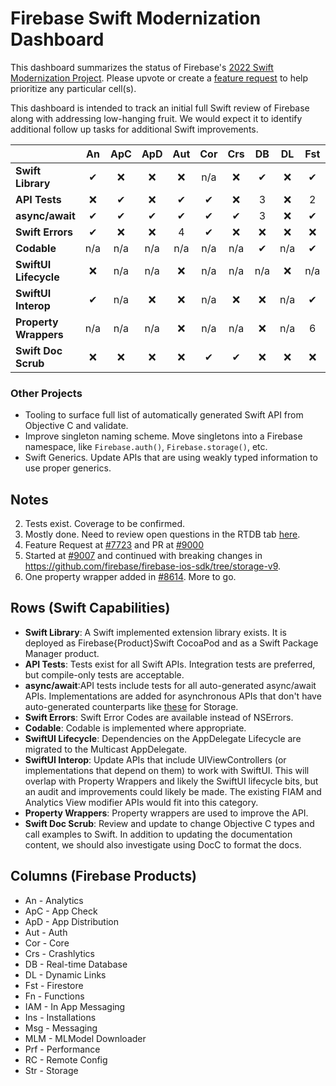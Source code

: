 # Firebase Swift Modernization Dashboard

This dashboard summarizes the status of Firebase's [2022 Swift Modernization Project](ROADMAP.md).
Please upvote or create a [feature request](https://github.com/firebase/firebase-ios-sdk/issues)
to help prioritize any particular cell(s).

This dashboard is intended to track an initial full Swift review of Firebase along with addressing low-hanging fruit. We would expect it to identify additional follow up
tasks for additional Swift improvements.

|                       | An    | ApC   | ApD   | Aut   | Cor   | Crs   | DB    | DL    | Fst   | Fn    | IAM   | Ins   | Msg   | MLM   | Prf   | RC    | Str   |
|   :---                | :---: | :---: | :---: | :---: | :---: | :---: | :---: | :---: | :---: | :---: | :---: | :---: | :---: | :---: | :---: | :---: | :---: |
| **Swift Library**     |   ✔   | ❌    |❌     | ❌   | n/a   | ❌    |  ✔    | ❌    |  ✔    | ✔     |  ✔    | ❌   | ❌    | ✔     | ❌    |  ✔    | ✔     |
| **API Tests**         |  ❌   |  ✔    |❌     | ✔     | ✔    | ❌    | 3     | ❌    | 2     |  ✔    | 2     | ✔     | ✔     | 2     | ❌    |  ✔    | ✔     |
| **async/await**       |  ✔    |  ✔    | ✔     | ✔     |  ✔    | ✔     | 3     | ❌    |  ✔    |  ✔    | ✔     | ✔     | ✔     | ❌    | ✔     |  ✔    | ✔    |
| **Swift Errors**      |  ✔    | ❌    |❌     | 4     | ✔    | ❌    | ❌    | ❌    | ❌    | ❌   | ❌    | ❌    | ❌    | ✔     | ✔     |  ❌   | 5    |
| **Codable**           |  n/a  | n/a   | n/a   | n/a   | n/a   | n/a   |  ✔    | n/a   |  ✔    | ✔     | n/a   | n/a   | n/a   | n/a   | n/a   |   ✔   | n/a   |
| **SwiftUI Lifecycle** |  ❌   | n/a   | n/a   | ❌   | n/a   | n/a   | n/a   | ❌    | n/a   | n/a   | n/a   | n/a   | ❌    | n/a   | ❌    | n/a   | n/a   |
| **SwiftUI Interop**   |   ✔   | n/a   | ❌    | ❌   | n/a   | ❌    | ❌    | n/a   | ✔     | n/a   | ✔     | n/a   | n/a   | n/a   | ❌    | n/a   | n/a   |
| **Property Wrappers** |  n/a  | n/a   | n/a   | ❌    | n/a  | n/a   | ❌    | n/a   | 6     | n/a   | n/a   | n/a   | n/a   | n/a   | n/a    | ❌   | n/a   |
| **Swift Doc Scrub**   |  ❌   | ❌    |❌    | ❌    | ✔     | ✔     | ❌    | ❌   |  ❌   | ❌    | ❌    | ❌   | ❌    | ✔     | ❌    | ❌   | ❌    |

### Other Projects
- Tooling to surface full list of automatically generated Swift API from Objective C and validate.
- Improve singleton naming scheme. Move singletons into a Firebase namespace, like `Firebase.auth()`, `Firebase.storage()`, etc.
- Swift Generics. Update APIs that are using weakly typed information to use proper generics.

## Notes
2. Tests exist. Coverage to be confirmed.
3. Mostly done. Need to review open questions in the RTDB tab [here](https://docs.google.com/spreadsheets/d/1HS4iJBtTHA9E01VrcsiVn_GVOa7KOCcn5LNw3sWlGoU/edit#gid=75586175).
4. Feature Request at [#7723](https://github.com/firebase/firebase-ios-sdk/pull/7723) and PR at [#9000](https://github.com/firebase/firebase-ios-sdk/pull/9000)
5. Started at [#9007](https://github.com/firebase/firebase-ios-sdk/pull/9007) and continued with breaking changes in https://github.com/firebase/firebase-ios-sdk/tree/storage-v9.
6. One property wrapper added in [#8614](https://github.com/firebase/firebase-ios-sdk/pull/8614). More to go.

## Rows (Swift Capabilities)
* **Swift Library**: A Swift implemented extension library exists. It is deployed as Firebase{Product}Swift CocoaPod and as a Swift Package Manager product.
* **API Tests**: Tests exist for all Swift APIs. Integration tests are preferred, but compile-only tests are acceptable.
* **async/await**:API tests include tests for all auto-generated async/await APIs. Implementations are added for
asynchronous APIs that don't have auto-generated counterparts like
[these](https://github.com/firebase/firebase-ios-sdk/blob/master/FirebaseStorageSwift/Tests/Integration/StorageAsyncAwait.swift)
for Storage.
* **Swift Errors**: Swift Error Codes are available instead of NSErrors.
* **Codable**: Codable is implemented where appropriate.
* **SwiftUI Lifecycle**: Dependencies on the AppDelegate Lifecycle are migrated to the Multicast AppDelegate.
* **SwiftUI Interop**: Update APIs that include UIViewControllers (or implementations that depend on them) to work with SwiftUI. This will overlap with
Property Wrappers and likely the SwiftUI lifecycle bits, but an audit and improvements could likely be made. The existing FIAM and Analytics View modifier
APIs would fit into this category.
* **Property Wrappers**: Property wrappers are used to improve the API.
* **Swift Doc Scrub**: Review and update to change Objective C types and call examples to Swift. In addition to updating the documentation content, we
should also investigate using DocC to format the docs.

## Columns (Firebase Products)
* An - Analytics
* ApC - App Check
* ApD - App Distribution
* Aut - Auth
* Cor - Core
* Crs - Crashlytics
* DB - Real-time Database
* DL - Dynamic Links
* Fst - Firestore
* Fn - Functions
* IAM - In App Messaging
* Ins - Installations
* Msg - Messaging
* MLM - MLModel Downloader
* Prf - Performance
* RC - Remote Config
* Str - Storage
